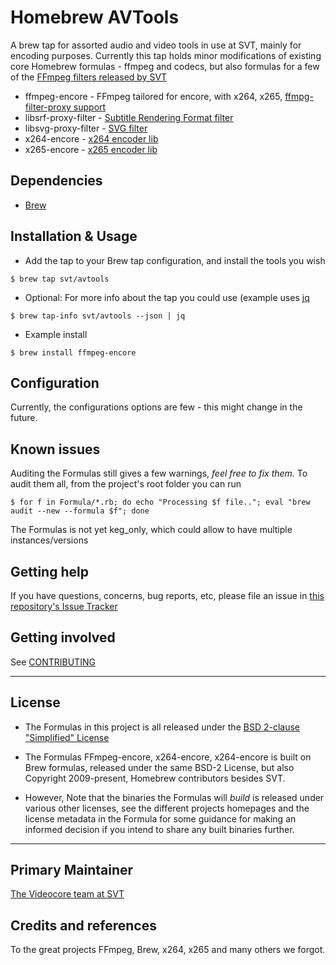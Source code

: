 # Homebrew AVTools

A brew tap for assorted audio and video tools in use at SVT, mainly for encoding purposes.
Currently this tap holds minor modifications of existing core Homebrew formulas  - ffmpeg and codecs, but also formulas for a few of the [FFmpeg filters released by SVT](https://github.com/svt/ffmpeg-filter-proxy)

* ffmpeg-encore - FFmpeg tailored for encore, with x264, x265, [ffmpg-filter-proxy support](https://github.com/svt/ffmpeg-filter-proxy)
* libsrf-proxy-filter -  [Subtitle Rendering Format filter](https://github.com/svt/ffmpeg-filter-proxy-filters)
* libsvg-proxy-filter - [SVG filter](https://github.com/svt/ffmpeg-filter-proxy-filters)
* x264-encore - [x264 encoder lib](https://code.videolan.org/videolan/x264.git)
* x265-encore - [x265 encoder lib](https://bitbucket.org/multicoreware/x265_git)

## Dependencies

- [Brew](https://brew.sh/)

## Installation & Usage

- Add the tap to your Brew tap configuration, and install the tools you wish

```console
$ brew tap svt/avtools 
```

- Optional: For more info about the tap you could use (example uses [jq](https://stedolan.github.io/jq/)

```console
$ brew tap-info svt/avtools --json | jq
```

- Example install

```console
$ brew install ffmpeg-encore
```

## Configuration

Currently, the configurations options are few - this might change in the future.

## Known issues

Auditing the Formulas still gives a few warnings, *feel free to fix them.*
To audit them all, from the project's root folder you can run

```console
$ for f in Formula/*.rb; do echo "Processing $f file.."; eval "brew audit --new --formula $f"; done
```

The Formulas is not yet keg_only, which could allow to have multiple instances/versions

## Getting help

If you have questions, concerns, bug reports, etc, please file an issue in [this repository's Issue Tracker](https://github.com/svt/homebrew-avtools)

## Getting involved

See [CONTRIBUTING](CONTRIBUTING.adoc)

----

## License

- The Formulas in this project is all released under the [BSD 2-clause "Simplified" License](LICENSE)

- The Formulas FFmpeg-encore, x264-encore, x264-encore is built on Brew formulas, released under the same BSD-2 License, but also Copyright 2009-present, Homebrew contributors besides SVT.

- However, Note that the binaries the Formulas will *build* is released under various other licenses, see the different projects homepages and the license metadata in the Formula for some guidance for making an informed decision if you intend to share any built binaries further.

----

## Primary Maintainer

[The Videocore team at SVT](https://github.com/orgs/svt/teams/videocore)

## Credits and references

To the great projects FFmpeg, Brew, x264, x265 and many others we forgot.

